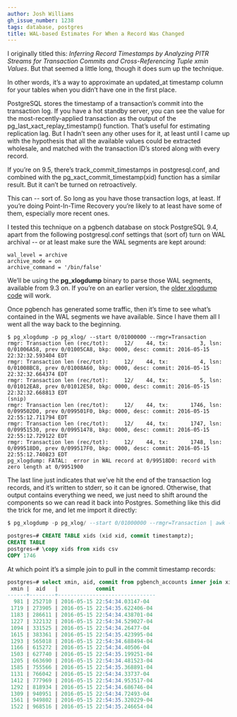 ```yaml
---
author: Josh Williams
gh_issue_number: 1238
tags: database, postgres
title: WAL-based Estimates For When a Record Was Changed
---
```


I originally titled this: *Inferring Record Timestamps by Analyzing PITR Streams for Transaction Commits and Cross-Referencing Tuple xmin Values*. But that seemed a little long, though it does sum up the technique.

In other words, it’s a way to approximate an updated_at timestamp column for your tables when you didn’t have one in the first place.

PostgreSQL stores the timestamp of a transaction’s commit into the transaction log. If you have a hot standby server, you can see the value for the most-recently-applied transaction as the output of the pg_last_xact_replay_timestamp() function. That’s useful for estimating replication lag. But I hadn’t seen any other uses for it, at least until I came up with the hypothesis that all the available values could be extracted wholesale, and matched with the transaction ID’s stored along with every record.

If you’re on 9.5, there’s track_commit_timestamps in postgresql.conf, and combined with the pg_xact_commit_timestamp(xid) function has a similar result. But it can’t be turned on retroactively.

This can -- sort of. So long as you have those transaction logs, at least. If you’re doing Point-In-Time Recovery you’re likely to at least have some of them, especially more recent ones.

I tested this technique on a pgbench database on stock PostgreSQL 9.4, apart from the following postgresql.conf settings that (sort of) turn on WAL archival -- or at least make sure the WAL segments are kept around:

```nohighlight
wal_level = archive
archive_mode = on
archive_command = '/bin/false'
```

We’ll be using the **pg_xlogdump** binary to parse those WAL segments, available from 9.3 on. If you’re on an earlier version, the [older xlogdump code](https://github.com/snaga/xlogdump) will work.

Once pgbench has generated some traffic, then it’s time to see what’s contained in the WAL segments we have available. Since I have them all I went all the way back to the beginning.

```shell
$ pg_xlogdump -p pg_xlog/ --start 0/01000000 --rmgr=Transaction
rmgr: Transaction len (rec/tot):     12/    44, tx:          3, lsn: 0/01006A58, prev 0/01005CA8, bkp: 0000, desc: commit: 2016-05-15 22:32:32.593404 EDT
rmgr: Transaction len (rec/tot):     12/    44, tx:          4, lsn: 0/01008BC8, prev 0/01008A60, bkp: 0000, desc: commit: 2016-05-15 22:32:32.664374 EDT
rmgr: Transaction len (rec/tot):     12/    44, tx:          5, lsn: 0/01012EA8, prev 0/01012E58, bkp: 0000, desc: commit: 2016-05-15 22:32:32.668813 EDT
(snip)
rmgr: Transaction len (rec/tot):     12/    44, tx:       1746, lsn: 0/099502D0, prev 0/099501F0, bkp: 0000, desc: commit: 2016-05-15 22:55:12.711794 EDT
rmgr: Transaction len (rec/tot):     12/    44, tx:       1747, lsn: 0/09951530, prev 0/09951478, bkp: 0000, desc: commit: 2016-05-15 22:55:12.729122 EDT
rmgr: Transaction len (rec/tot):     12/    44, tx:       1748, lsn: 0/099518D0, prev 0/099517F0, bkp: 0000, desc: commit: 2016-05-15 22:55:12.740823 EDT
pg_xlogdump: FATAL:  error in WAL record at 0/99518D0: record with zero length at 0/9951900
```

The last line just indicates that we’ve hit the end of the transaction log records, and it’s written to stderr, so it can be ignored. Otherwise, that output contains everything we need, we just need to shift around the components so we can read it back into Postgres. Something like this did the trick for me, and let me import it directly:

```sql
$ pg_xlogdump -p pg_xlog/ --start 0/01000000 --rmgr=Transaction | awk -v Q=\' '{sub(/;/, ""); print $8, Q$17, $18, $19Q}' > xids

postgres=# CREATE TABLE xids (xid xid, commit timestamptz);
CREATE TABLE
postgres=# \copy xids from xids csv
COPY 1746
```

At which point it’s a simple join to pull in the commit timestamp records:

```sql
postgres=# select xmin, aid, commit from pgbench_accounts inner join xids on pgbench_accounts.xmin = xids.xid;
 xmin |  aid   |            commit             
------+--------+-------------------------------
  981 | 252710 | 2016-05-15 22:54:34.03147-04
 1719 | 273905 | 2016-05-15 22:54:35.622406-04
 1183 | 286611 | 2016-05-15 22:54:34.438701-04
 1227 | 322132 | 2016-05-15 22:54:34.529027-04
 1094 | 331525 | 2016-05-15 22:54:34.26477-04
 1615 | 383361 | 2016-05-15 22:54:35.423995-04
 1293 | 565018 | 2016-05-15 22:54:34.688494-04
 1166 | 615272 | 2016-05-15 22:54:34.40506-04
 1503 | 627740 | 2016-05-15 22:54:35.199251-04
 1205 | 663690 | 2016-05-15 22:54:34.481523-04
 1585 | 755566 | 2016-05-15 22:54:35.368891-04
 1131 | 766042 | 2016-05-15 22:54:34.33737-04
 1412 | 777969 | 2016-05-15 22:54:34.953517-04
 1292 | 818934 | 2016-05-15 22:54:34.686746-04
 1309 | 940951 | 2016-05-15 22:54:34.72493-04
 1561 | 949802 | 2016-05-15 22:54:35.320229-04
 1522 | 968516 | 2016-05-15 22:54:35.246654-04
```


